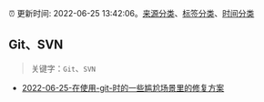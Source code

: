 :alarm_clock: 更新时间: 2022-06-25 13:42:06。[来源分类](../README.md)、[标签分类](../TAGS.md)、[时间分类](../TIMELINE.md)

## Git、SVN


> 关键字：`Git`、`SVN`



- [2022-06-25-在使用-git-时的一些尴尬场景里的修复方案](https://www.v2ex.com/t/862191) 